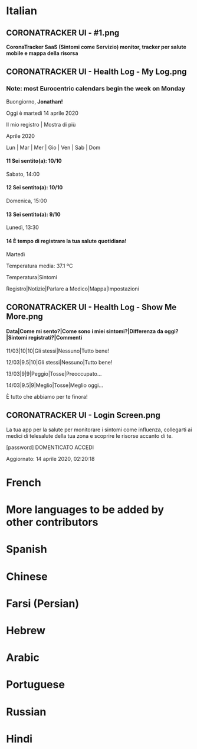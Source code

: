 # Italian

## CORONATRACKER UI - #1.png
**CoronaTracker SaaS (Sintomi come Servizio) monitor, tracker per salute mobile e mappa della risorsa**

## CORONATRACKER UI - Health Log - My Log.png 
### Note: most Eurocentric calendars begin the week on Monday

Buongiorno, **Jonathan!**

Oggi è martedì 14 aprile 2020

Il mio registro | Mostra di più

Aprile 2020

Lun | Mar | Mer | Gio | Ven | Sab | Dom

#### 11 Sei sentito(a): 10/10
Sabato, 14:00

#### 12 Sei sentito(a): 10/10
Domenica, 15:00

#### 13 Sei sentito(a): 9/10
Lunedì, 13:30

#### 14 È tempo di registrare la tua salute quotidiana!
Martedì

Temperatura media: 37.1 ºC

Temperatura|Sintomi

Registro|Notizie|Parlare a Medico|Mappa|Impostazioni

## CORONATRACKER UI - Health Log - Show Me More.png

#### Data|Come mi sento?|Come sono i miei sintomi?|Differenza da oggi?|Sintomi registrati?|Commenti

11/03|10|10|Gli stessi|Nessuno|Tutto bene!

12/03|9.5|10|Gli stessi|Nessuno|Tutto bene!

13/03|9|9|Peggio|Tosse|Preoccupato...

14/03|9.5|9|Meglio|Tosse|Meglio oggi...

È tutto che abbiamo per te finora!

## CORONATRACKER UI - Login Screen.png

La tua app per la salute per monitorare i sintomi come influenza, collegarti ai medici di telesalute della tua zona e scoprire le risorse accanto di te.

[password] DOMENTICATO
ACCEDI

Aggiornato: 14 aprile 2020, 02:20:18

# French



# More languages to be added by other contributors

# Spanish

# Chinese

# Farsi (Persian)

# Hebrew

# Arabic

# Portuguese

# Russian

# Hindi
